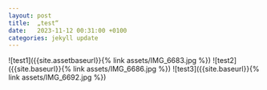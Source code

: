 ```yaml
---
layout: post
title:  „test“
date:   2023-11-12 00:31:00 +0100
categories: jekyll update
---
```

![test1]({{site.assetbaseurl}}{% link assets/IMG_6683.jpg %})
![test2]({{site.baseurl}}{% link assets/IMG_6686.jpg %})
![test3]({{site.baseurl}}{% link assets/IMG_6692.jpg %})

